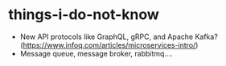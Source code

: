 # things-i-do-not-know

- New API protocols like GraphQL, gRPC, and Apache Kafka? (https://www.infoq.com/articles/microservices-intro/)
- Message queue, message broker, rabbitmq....
